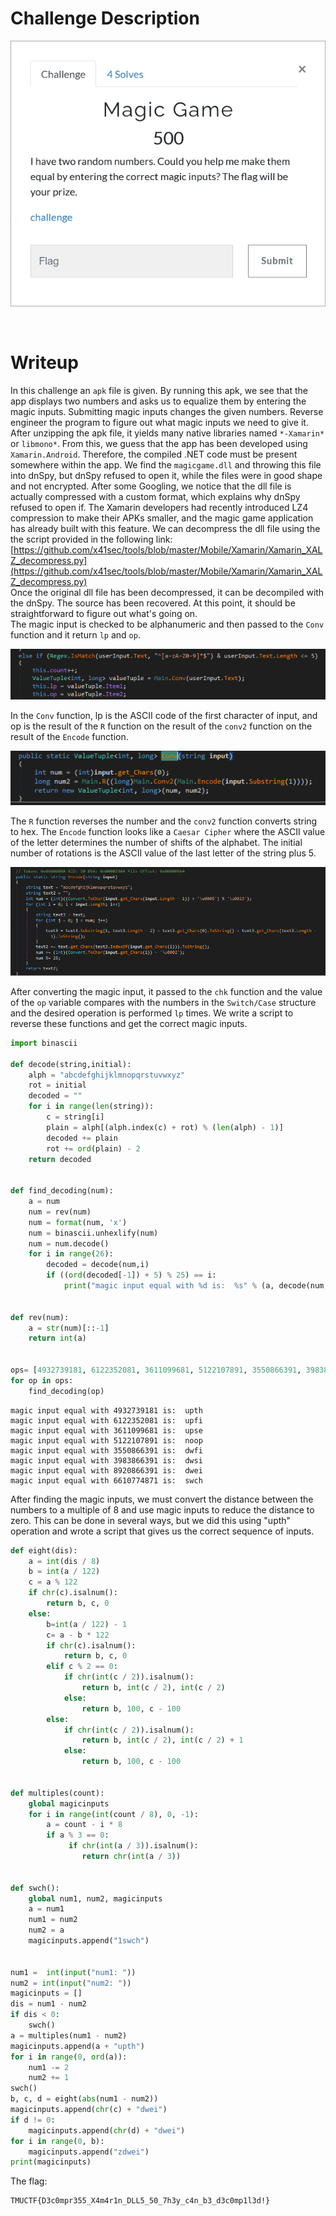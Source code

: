 # Challenge Description
<p align="center">
  <img src="Challenge.png">
</p>
<br>

# Writeup
In this challenge an `apk` file is given. By running this apk, we see that the app displays two numbers and asks us to equalize them by entering the magic inputs. 
Submitting magic inputs changes the given numbers. Reverse engineer the program to figure out what magic inputs we need to give it.  
After unzipping the apk file, it yields many native libraries named `*-Xamarin*` or `libmono*`.
From this, we guess that the app has been developed using `Xamarin.Android`.
Therefore, the compiled .NET code must be present somewhere within the app.
We find the `magicgame.dll` and throwing this file into dnSpy, but dnSpy refused to open it, while the files were in good shape and not encrypted.
After some Googling, we notice that the dll file is actually compressed with a custom format, which explains why dnSpy refused to open if.
The Xamarin developers had recently introduced LZ4 compression to make their APKs smaller, and the magic game application has already built with this feature.
We can decompress the dll file using the the script provided in the following link:  
[https://github.com/x41sec/tools/blob/master/Mobile/Xamarin/Xamarin_XALZ_decompress.py](https://github.com/x41sec/tools/blob/master/Mobile/Xamarin/Xamarin_XALZ_decompress.py)  
Once the original dll file has been decompressed, it can be decompiled with the dnSpy.
The source has been recovered. At this point, it should be straightforward to figure out what's going on.  
The magic input is checked to be alphanumeric and then passed to the `Conv` function and it return `lp` and `op`.  
<p align="center">
  <img src="Writeup Files/1.png">
</p>   

In the `Conv` function, lp is the ASCII code of the first character of input, and op is the result of the `R` function on the result of the `conv2` function on the result of the `Encode` function.  
<p align="center">
  <img src="Writeup Files/2.png">
</p>

The `R` function reverses the number and the `conv2` function converts string to hex.
The `Encode` function looks like a `Caesar Cipher` where the ASCII value of the letter determines the number of shifts of the alphabet.
The initial number of rotations is the ASCII value of the last letter of the string plus 5.
<p align="center">
  <img src="Writeup Files/3.png">
</p>

After converting the magic input, it passed to the `chk` function and the value of the `op` variable compares with the numbers in the `Switch/Case` structure and the desired operation is performed `lp` times.
We write a script to reverse these functions and get the correct magic inputs.
```python
import binascii

def decode(string,initial):
    alph = "abcdefghijklmnopqrstuvwxyz"
    rot = initial
    decoded = ""
    for i in range(len(string)):
        c = string[i]
        plain = alph[(alph.index(c) + rot) % (len(alph) - 1)]
        decoded += plain
        rot += ord(plain) - 2
    return decoded  


def find_decoding(num):
    a = num
    num = rev(num)
    num = format(num, 'x')
    num = binascii.unhexlify(num)
    num = num.decode()
    for i in range(26):
        decoded = decode(num,i)
        if ((ord(decoded[-1]) + 5) % 25) == i:
            print("magic input equal with %d is:  %s" % (a, decode(num,i)))


def rev(num):
    a = str(num)[::-1]
    return int(a)


ops= [4932739181, 6122352081, 3611099681, 5122107891, 3550866391, 3983866391, 8920866391, 6610774871]
for op in ops:
    find_decoding(op)
```   
```
magic input equal with 4932739181 is:  upth
magic input equal with 6122352081 is:  upfi
magic input equal with 3611099681 is:  upse
magic input equal with 5122107891 is:  noop
magic input equal with 3550866391 is:  dwfi
magic input equal with 3983866391 is:  dwsi
magic input equal with 8920866391 is:  dwei
magic input equal with 6610774871 is:  swch
```  
After finding the magic inputs, we must convert the distance between the numbers to a multiple of 8 and use magic inputs to reduce the distance to zero.
This can be done in several ways, but we did this using "upth" operation and wrote a script that gives us the correct sequence of inputs.
```python
def eight(dis):
    a = int(dis / 8)
    b = int(a / 122)
    c = a % 122
    if chr(c).isalnum():
        return b, c, 0
    else:
        b=int(a / 122) - 1
        c= a - b * 122
        if chr(c).isalnum():
            return b, c, 0
        elif c % 2 == 0:
            if chr(int(c / 2)).isalnum():
                return b, int(c / 2), int(c / 2)
            else:
                return b, 100, c - 100
        else:
            if chr(int(c / 2)).isalnum():
                return b, int(c / 2), int(c / 2) + 1 
            else:
                return b, 100, c - 100


def multiples(count):
    global magicinputs
    for i in range(int(count / 8), 0, -1):
        a = count - i * 8
        if a % 3 == 0:
             if chr(int(a / 3)).isalnum():
                return chr(int(a / 3))


def swch():
    global num1, num2, magicinputs
    a = num1
    num1 = num2
    num2 = a
    magicinputs.append("1swch")


num1 =  int(input("num1: "))
num2 = int(input("num2: "))
magicinputs = []
dis = num1 - num2
if dis < 0:
    swch()
a = multiples(num1 - num2)
magicinputs.append(a + "upth")
for i in range(0, ord(a)):
    num1 -= 2
    num2 += 1
swch()
b, c, d = eight(abs(num1 - num2))
magicinputs.append(chr(c) + "dwei")
if d != 0:
    magicinputs.append(chr(d) + "dwei")
for i in range(0, b):
    magicinputs.append("zdwei")
print(magicinputs)
```   
The flag:
```
TMUCTF{D3c0mpr355_X4m4r1n_DLL5_50_7h3y_c4n_b3_d3c0mp1l3d!}
```
